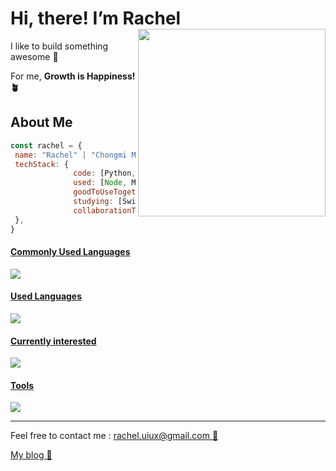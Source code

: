 <h1> Hi, there! I’m Rachel
  <img align="right" src="https://github.com/hi-rachel/projects/blob/master/img/img.png" width="300px" />
</h1>
<p> I like to build something awesome 💖 </p>
<p> For me, <b>Growth is Happiness! 🪴</b> </p>

<h2> About Me </h2>

```javascript
const rachel = {
 name: "Rachel" | "Chongmi Moon🇰🇷",
 techStack: {
              code: [Python, JavaScript, Typescript, HTML5, CSS3, React],
              used: [Node, MongoDB, Flask, React-Native],
              goodToUseTogether: [Styled-Components, Pug, Framer Motion, Webflow],
              studying: [Swift, DataScience],
              collaborationTools: [Git, Slack, Notion, Figma],
 },
}
```

<p align="center">
  <a href="https://skillicons.dev">
    <h4> Commonly Used Languages </h4>
    <img src="https://skillicons.dev/icons?i=js,py,react,ts,html,css" />
    <h4> Used Languages </h4>
      <img src="https://skillicons.dev/icons?i=flask,mongodb,nodejs,pug" />
    <h4> Currently interested </h4>
      <img src="https://skillicons.dev/icons?i=swift" />
    <h4> Tools </h4>
      <img src="https://skillicons.dev/icons?i=git,figma,vscode" />
  </a>
</p>
<hr>
<p> Feel free to contact me : <a href="mailto:rachel.uiux@gmail.com"> rachel.uiux@gmail.com 📨<a></p>
<a href='https://hi-rachel.tistory.com/' target='_blank'>My blog 📝</a>
